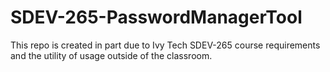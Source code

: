 # SDEV-265-PasswordManagerTool
This repo is created in part due to Ivy Tech SDEV-265 course requirements and the utility of usage outside of the classroom.

